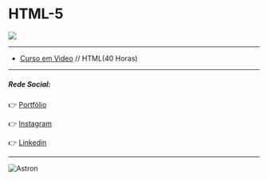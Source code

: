 # HTML-5
![](https://imgur.com/x4wcZQZ.png)
***

- [Curso em Video](https://github.com/IagoAntunes/HTML-5/tree/master/HTM5-Curso%20em%20Video) // HTML(40 Horas)



***
##### Rede Social:

:point_right: [Portfólio](https://busque.dev/h/iago)

:point_right: [Instagram](https://www.instagram.com/iago_ferreira010/?hl=pt-br)

:point_right: [Linkedin](https://www.linkedin.com/in/iago-antunes-5277131a5/)

***

![Astron](https://user-images.githubusercontent.com/63758301/85813381-6b556980-b739-11ea-91b5-740c1f91a5c4.jpg)
